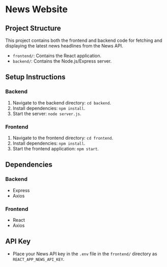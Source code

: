# News Website

## Project Structure

This project contains both the frontend and backend code for fetching and displaying the latest news headlines from the News API.

- `frontend/`: Contains the React application.
- `backend/`: Contains the Node.js/Express server.

## Setup Instructions

### Backend

1. Navigate to the backend directory: `cd backend`.
2. Install dependencies: `npm install`.
3. Start the server: `node server.js`.

### Frontend

1. Navigate to the frontend directory: `cd frontend`.
2. Install dependencies: `npm install`.
3. Start the frontend application: `npm start`.

## Dependencies

### Backend

- Express
- Axios

### Frontend

- React
- Axios

## API Key

- Place your News API key in the `.env` file in the `frontend/` directory as `REACT_APP_NEWS_API_KEY`.
